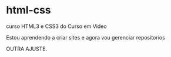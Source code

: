 # html-css
 curso HTML3 e CSS3 do Curso em Video

Estou aprendendo a criar sites e agora vou gerenciar repositorios

OUTRA AJUSTE.